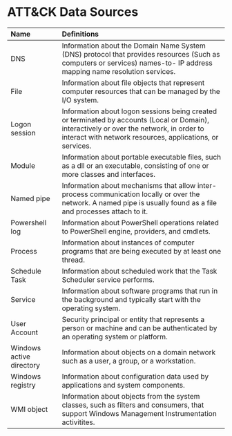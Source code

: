 # ATT&CK Data Sources

|Name|Definitions|
| :---| :---|
 |DNS|Information about the Domain Name System (DNS) protocol that provides resources (Such as computers or services) names-to- IP address mapping name resolution services.|
 |File|Information about file objects that represent computer resources that can be managed by the I/O system.|
 |Logon session|Information about logon sessions being created or terminated by accounts (Local or Domain), interactively or over the network, in order to interact with network resources, applications, or services.|
 |Module|Information about portable executable files, such as a dll or an executable, consisting of one or more classes and interfaces.|
 |Named pipe|Information about mechanisms that allow inter-process communication locally or over the network. A named pipe is usually found as a file and processes attach to it.|
 |Powershell log|Information about PowerShell operations related to PowerShell engine, providers, and cmdlets.|
 |Process|Information about instances of computer programs that are being executed by at least one thread.|
 |Schedule Task|Information about scheduled work that the Task Scheduler service performs.|
 |Service|Information about software programs that run in the background and typically start with the operating system.|
 |User Account|Security principal or entity that represents a person or machine and can be authenticated by an operating system or platform.|
 |Windows active directory|Information about objects on a domain network such as a user, a group, or a workstation.|
 |Windows registry|Information about configuration data used by applications and system components.|
 |WMI object|Information about objects from the system classes, such as filters and consumers, that support Windows Management Instrumentation activitites.|

